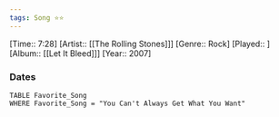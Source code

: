 ```yaml
---
tags: Song ⭐⭐ 
---
```

[Time:: 7:28]
[Artist:: [[The Rolling Stones]]]
[Genre:: Rock]
[Played:: ]
[Album:: [[Let It Bleed]]]
[Year:: 2007]
### Dates
````dataview
TABLE Favorite_Song
WHERE Favorite_Song = "You Can't Always Get What You Want"
````